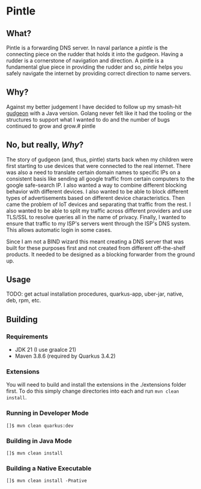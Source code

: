 # Pintle

## What?
Pintle is a forwarding DNS server. In naval parlance a _pintle_ is the
connecting piece on the rudder that holds it into the gudgeon. Having
a rudder is a cornerstone of navigation and direction. A pintle is a
fundamental glue piece in providing the rudder and so, _pintle_ helps
you safely navigate the internet by providing correct direction to name
servers.

## Why?
Against my better judgement I have decided to follow up my smash-hit 
[gudgeon](https://github.com/chrisruffalo/gudgeon) with a Java version. 
Golang never felt like it had the tooling or the structures to support
what I wanted to do and the number of bugs continued to grow and grow.# pintle

## No, but really, _Why_?
The story of gudgeon (and, thus, pintle) starts back when my children were first
starting to use devices that were connected to the real internet. There was also
a need to translate certain domain names to specific IPs on a consistent basis
like sending all google traffic from certain computers to the google safe-search
IP. I also wanted a way to combine different blocking behavior with different devices. 
I also wanted to be able to block different types of advertisements based on different
device characteristics. Then came the problem of IoT devices and separating that
traffic from the rest. I also wanted to be able to split my traffic across
different providers and use TLS/SSL to resolve queries all in the name of privacy.
Finally, I wanted to ensure that traffic to my ISP's servers went through
the ISP's DNS system. This allows automatic login in some cases.

Since I am not a BIND wizard this meant creating a DNS server that was built
for these purposes first and not created from different off-the-shelf products.
It needed to be designed as a blocking forwarder from the ground up.

## Usage
TODO: get actual installation procedures, quarkus-app, uber-jar, native, deb, rpm, etc.

## Building

### Requirements
- JDK 21 (I use graalce 21)
- Maven 3.8.6 (required by Quarkus 3.4.2)

### Extensions
You will need to build and install the extensions in the ./extensions folder first. To
do this simply change directories into each and run `mvn clean install`.

### Running in Developer Mode
```shell
[]$ mvn clean quarkus:dev
```

### Building in Java Mode
```shell
[]$ mvn clean install
```

### Building a Native Executable
```shell
[]$ mvn clean install -Pnative
```
